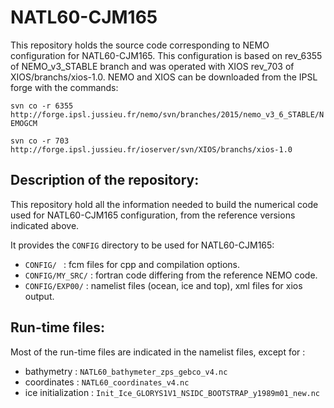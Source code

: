 # NATL60-CJM165
This repository holds the source code corresponding to NEMO configuration for NATL60-CJM165.
This configuration is based on rev_6355 of NEMO_v3_STABLE branch and was operated with XIOS rev_703 of XIOS/branchs/xios-1.0.  NEMO and XIOS can be downloaded from the IPSL forge with the commands:

```svn co -r 6355 http://forge.ipsl.jussieu.fr/nemo/svn/branches/2015/nemo_v3_6_STABLE/NEMOGCM```

```svn co -r 703 http://forge.ipsl.jussieu.fr/ioserver/svn/XIOS/branchs/xios-1.0```

## Description of the repository:
  This repository hold all the information needed to build the numerical code used for NATL60-CJM165 configuration, from the reference versions indicated above.
  
  It provides the ```CONFIG``` directory to be used for NATL60-CJM165:
  
* ```CONFIG/ ``` : fcm files for cpp and compilation options.
* ```CONFIG/MY_SRC/``` : fortran code differing from the reference NEMO code.
* ```CONFIG/EXP00/``` : namelist files (ocean, ice and top), xml files for xios output.

## Run-time files:
  Most of the run-time files are indicated in the namelist files, except for :
* bathymetry : ```NATL60_bathymeter_zps_gebco_v4.nc```
* coordinates : ```NATL60_coordinates_v4.nc```
* ice initialization : ```Init_Ice_GLORYS1V1_NSIDC_BOOTSTRAP_y1989m01_new.nc```
  
